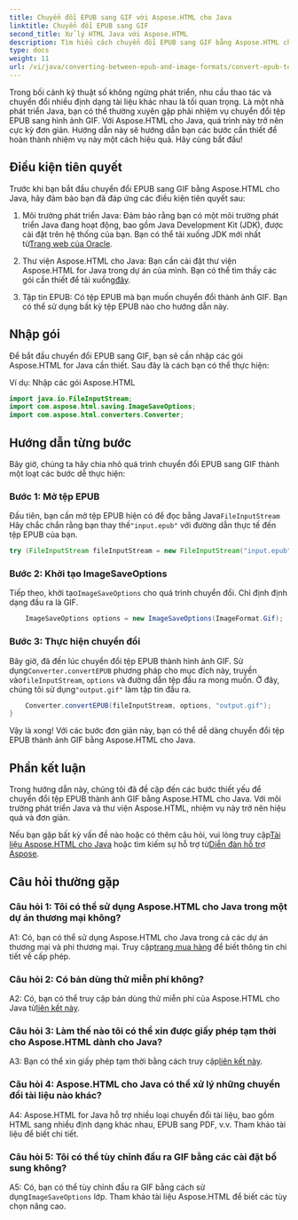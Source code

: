 ```yaml
---
title: Chuyển đổi EPUB sang GIF với Aspose.HTML cho Java
linktitle: Chuyển đổi EPUB sang GIF
second_title: Xử lý HTML Java với Aspose.HTML
description: Tìm hiểu cách chuyển đổi EPUB sang GIF bằng Aspose.HTML cho Java. Đơn giản, hiệu quả và đáng tin cậy.
type: docs
weight: 11
url: /vi/java/converting-between-epub-and-image-formats/convert-epub-to-gif/
---
```

Trong bối cảnh kỹ thuật số không ngừng phát triển, nhu cầu thao tác và chuyển đổi nhiều định dạng tài liệu khác nhau là tối quan trọng. Là một nhà phát triển Java, bạn có thể thường xuyên gặp phải nhiệm vụ chuyển đổi tệp EPUB sang hình ảnh GIF. Với Aspose.HTML cho Java, quá trình này trở nên cực kỳ đơn giản. Hướng dẫn này sẽ hướng dẫn bạn các bước cần thiết để hoàn thành nhiệm vụ này một cách hiệu quả. Hãy cùng bắt đầu!

## Điều kiện tiên quyết

Trước khi bạn bắt đầu chuyển đổi EPUB sang GIF bằng Aspose.HTML cho Java, hãy đảm bảo bạn đã đáp ứng các điều kiện tiên quyết sau:

1. Môi trường phát triển Java:
    Đảm bảo rằng bạn có một môi trường phát triển Java đang hoạt động, bao gồm Java Development Kit (JDK), được cài đặt trên hệ thống của bạn. Bạn có thể tải xuống JDK mới nhất từ[Trang web của Oracle](https://www.oracle.com/java/technologies/javase-downloads.html).

2. Thư viện Aspose.HTML cho Java:
    Bạn cần cài đặt thư viện Aspose.HTML for Java trong dự án của mình. Bạn có thể tìm thấy các gói cần thiết để tải xuống[đây](https://releases.aspose.com/html/java/).

3. Tập tin EPUB:
   Có tệp EPUB mà bạn muốn chuyển đổi thành ảnh GIF. Bạn có thể sử dụng bất kỳ tệp EPUB nào cho hướng dẫn này.

## Nhập gói

Để bắt đầu chuyển đổi EPUB sang GIF, bạn sẽ cần nhập các gói Aspose.HTML for Java cần thiết. Sau đây là cách bạn có thể thực hiện:

Ví dụ: Nhập các gói Aspose.HTML
```java
import java.io.FileInputStream;
import com.aspose.html.saving.ImageSaveOptions;
import com.aspose.html.converters.Converter;
```

## Hướng dẫn từng bước

Bây giờ, chúng ta hãy chia nhỏ quá trình chuyển đổi EPUB sang GIF thành một loạt các bước dễ thực hiện:

### Bước 1: Mở tệp EPUB

 Đầu tiên, bạn cần mở tệp EPUB hiện có để đọc bằng Java`FileInputStream` Hãy chắc chắn rằng bạn thay thế`"input.epub"` với đường dẫn thực tế đến tệp EPUB của bạn.

```java
try (FileInputStream fileInputStream = new FileInputStream("input.epub")) {
```

### Bước 2: Khởi tạo ImageSaveOptions

 Tiếp theo, khởi tạo`ImageSaveOptions` cho quá trình chuyển đổi. Chỉ định định dạng đầu ra là GIF.

```java
    ImageSaveOptions options = new ImageSaveOptions(ImageFormat.Gif);
```

### Bước 3: Thực hiện chuyển đổi

 Bây giờ, đã đến lúc chuyển đổi tệp EPUB thành hình ảnh GIF. Sử dụng`Converter.convertEPUB` phương pháp cho mục đích này, truyền vào`fileInputStream`, `options` và đường dẫn tệp đầu ra mong muốn. Ở đây, chúng tôi sử dụng`"output.gif"` làm tập tin đầu ra.

```java
    Converter.convertEPUB(fileInputStream, options, "output.gif");
}
```

Vậy là xong! Với các bước đơn giản này, bạn có thể dễ dàng chuyển đổi tệp EPUB thành ảnh GIF bằng Aspose.HTML cho Java.

## Phần kết luận

Trong hướng dẫn này, chúng tôi đã đề cập đến các bước thiết yếu để chuyển đổi tệp EPUB thành ảnh GIF bằng Aspose.HTML cho Java. Với môi trường phát triển Java và thư viện Aspose.HTML, nhiệm vụ này trở nên hiệu quả và đơn giản.

 Nếu bạn gặp bất kỳ vấn đề nào hoặc có thêm câu hỏi, vui lòng truy cập[Tài liệu Aspose.HTML cho Java](https://reference.aspose.com/html/java/) hoặc tìm kiếm sự hỗ trợ từ[Diễn đàn hỗ trợ Aspose](https://forum.aspose.com/).

## Câu hỏi thường gặp

### Câu hỏi 1: Tôi có thể sử dụng Aspose.HTML cho Java trong một dự án thương mại không?

A1: Có, bạn có thể sử dụng Aspose.HTML cho Java trong cả các dự án thương mại và phi thương mại. Truy cập[trang mua hàng](https://purchase.aspose.com/buy) để biết thông tin chi tiết về cấp phép.

### Câu hỏi 2: Có bản dùng thử miễn phí không?

 A2: Có, bạn có thể truy cập bản dùng thử miễn phí của Aspose.HTML cho Java từ[liên kết này](https://releases.aspose.com/).

### Câu hỏi 3: Làm thế nào tôi có thể xin được giấy phép tạm thời cho Aspose.HTML dành cho Java?

 A3: Bạn có thể xin giấy phép tạm thời bằng cách truy cập[liên kết này](https://purchase.aspose.com/temporary-license/).

### Câu hỏi 4: Aspose.HTML cho Java có thể xử lý những chuyển đổi tài liệu nào khác?

A4: Aspose.HTML for Java hỗ trợ nhiều loại chuyển đổi tài liệu, bao gồm HTML sang nhiều định dạng khác nhau, EPUB sang PDF, v.v. Tham khảo tài liệu để biết chi tiết.

### Câu hỏi 5: Tôi có thể tùy chỉnh đầu ra GIF bằng các cài đặt bổ sung không?

 A5: Có, bạn có thể tùy chỉnh đầu ra GIF bằng cách sử dụng`ImageSaveOptions` lớp. Tham khảo tài liệu Aspose.HTML để biết các tùy chọn nâng cao.